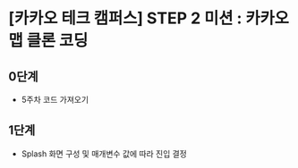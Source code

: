 # [카카오 테크 캠퍼스] STEP 2 미션 : 카카오맵 클론 코딩

## 0단계
- 5주차 코드 가져오기

## 1단계
- Splash 화면 구성 및 매개변수 값에 따라 진입 결정
